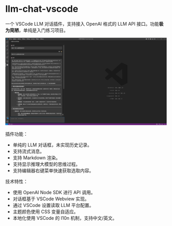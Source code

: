 # llm-chat-vscode

一个 VSCode LLM 对话插件，支持接入 OpenAI 格式的 LLM API 接口。功能**极为简陋**，单纯是入门练习项目。

![screenshot](./screenshot.png)

插件功能：

- 单纯的 LLM 对话框，未实现历史记录。
- 支持流式消息。
- 支持 Markdown 渲染。
- 支持显示推理大模型的思维过程。
- 支持编辑器右键菜单快速获取选取内容。

技术特性：

- 使用 OpenAI Node SDK 进行 API 调用。
- 对话框基于 VSCode Webview 实现。
- 通过 VSCode 设置读取 LLM 平台配置。
- 主题颜色使用 CSS 变量自适应。
- 本地化使用 VSCode 的 l10n 机制，支持中文/英文。